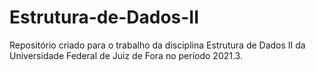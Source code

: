 # Estrutura-de-Dados-II

Repositório criado para o trabalho da disciplina Estrutura de Dados II da Universidade Federal de Juiz de Fora no período 2021.3.
